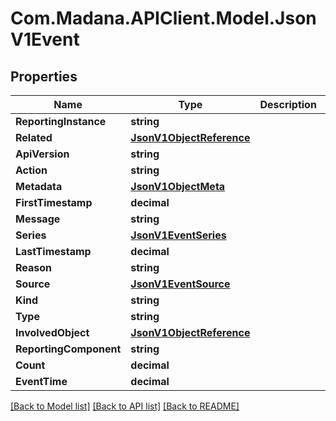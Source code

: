 
# Com.Madana.APIClient.Model.JsonV1Event

## Properties

Name | Type | Description | Notes
------------ | ------------- | ------------- | -------------
**ReportingInstance** | **string** |  | [optional] 
**Related** | [**JsonV1ObjectReference**](JsonV1ObjectReference.md) |  | [optional] 
**ApiVersion** | **string** |  | [optional] 
**Action** | **string** |  | [optional] 
**Metadata** | [**JsonV1ObjectMeta**](JsonV1ObjectMeta.md) |  | [optional] 
**FirstTimestamp** | **decimal** |  | [optional] 
**Message** | **string** |  | [optional] 
**Series** | [**JsonV1EventSeries**](JsonV1EventSeries.md) |  | [optional] 
**LastTimestamp** | **decimal** |  | [optional] 
**Reason** | **string** |  | [optional] 
**Source** | [**JsonV1EventSource**](JsonV1EventSource.md) |  | [optional] 
**Kind** | **string** |  | [optional] 
**Type** | **string** |  | [optional] 
**InvolvedObject** | [**JsonV1ObjectReference**](JsonV1ObjectReference.md) |  | [optional] 
**ReportingComponent** | **string** |  | [optional] 
**Count** | **decimal** |  | [optional] 
**EventTime** | **decimal** |  | [optional] 

[[Back to Model list]](../README.md#documentation-for-models)
[[Back to API list]](../README.md#documentation-for-api-endpoints)
[[Back to README]](../README.md)

